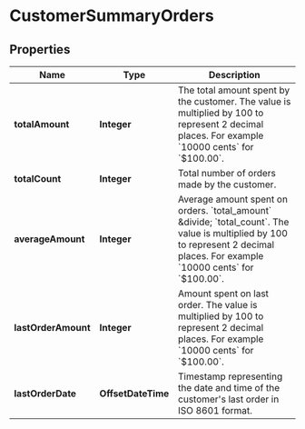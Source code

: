 

# CustomerSummaryOrders


## Properties

| Name | Type | Description |
|------------ | ------------- | ------------- |
|**totalAmount** | **Integer** | The total amount spent by the customer. The value is multiplied by 100 to represent 2 decimal places. For example &#x60;10000 cents&#x60; for &#x60;$100.00&#x60;. |
|**totalCount** | **Integer** | Total number of orders made by the customer. |
|**averageAmount** | **Integer** | Average amount spent on orders. &#x60;total_amount&#x60; &amp;divide; &#x60;total_count&#x60;. The value is multiplied by 100 to represent 2 decimal places. For example &#x60;10000 cents&#x60; for &#x60;$100.00&#x60;. |
|**lastOrderAmount** | **Integer** | Amount spent on last order. The value is multiplied by 100 to represent 2 decimal places. For example &#x60;10000 cents&#x60; for &#x60;$100.00&#x60;. |
|**lastOrderDate** | **OffsetDateTime** | Timestamp representing the date and time of the customer&#39;s last order in ISO 8601 format. |



